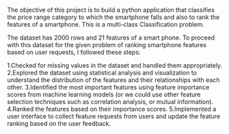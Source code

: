 The objective of this project is to build a python application that classifies the price range category to which the smartphone falls and also to rank the features of a smartphone. This is a multi-class Classification problem.

The dataset has 2000 rows and 21 features of a smart phone. To proceed with this dataset for the given problem of ranking smartphone features based on user requests, I followed these steps:


1.Checked for missing values in the dataset and handled them appropriately.
2.Explored the dataset using statistical analysis and visualization to understand the 
distribution of the features and their relationships with each other. 
3.Identified the most important features using feature importance scores from machine learning models (or we could use other feature selection techniques such as correlation analysis, or  mutual information).
4.Ranked the features based on their importance scores.
5.Implemented a user interface to collect feature requests from users and update the feature 
ranking based on the user feedback.
